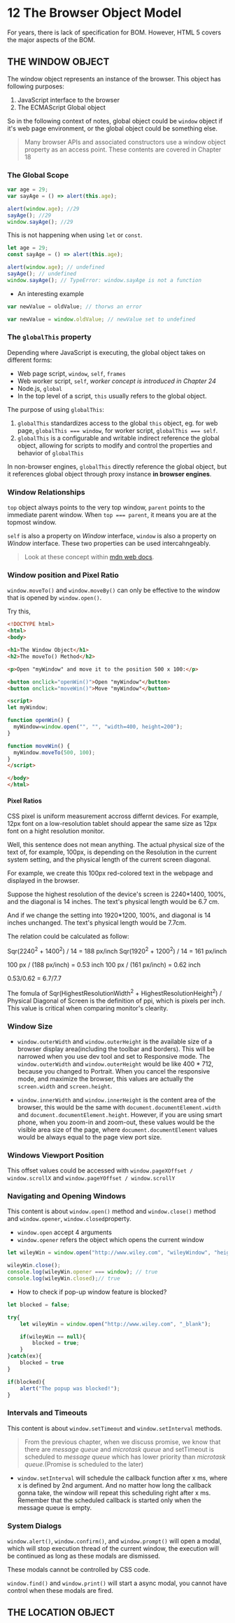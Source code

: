 # 12 The Browser Object Model

For years, there is lack of specification for BOM. However, HTML 5 covers the major aspects of the BOM.

## THE WINDOW OBJECT

The window object represents an instance of the browser. This object has following purposes:

1. JavaScript interface to the browser
2. The ECMAScript Global object

So in the following context of notes, global object could be `window` object if it's web page environment, or the global object could be something else.

> Many browser APIs and associated constructors use a window object property as an access point. These contents are covered in Chapter 18

### The Global Scope

```js
var age = 29;
var sayAge = () => alert(this.age);

alert(window.age); //29
sayAge(); //29
window.sayAge(); //29
```

This is not happening when using `let` or `const`.
```js
let age = 29;
const sayAge = () => alert(this.age);

alert(window.age); // undefined
sayAge(); // undefined
window.sayAge(); // TypeError: window.sayAge is not a function
```

- An interesting example
```js
var newValue = oldValue; // thorws an error

var newValue = window.oldValue; // newValue set to undefined
```

### The `globalThis` property

Depending where JavaScript is executing, the global object takes on different forms:
- Web page script, `window`, `self`, `frames`
- Web worker script, `self`, *worker concept is introduced in Chapter 24*
- Node.js, `global`
- In the top level of a script, `this` usually refers to the global object.

The purpose of using `globalThis`:
1. `globalThis` standardizes access to the global `this` object, eg. for web page, `globalThis === window`, for worker script, `globalThis === self`.
2. `globalThis` is a configurable and writable indirect reference the global object, allowing for scripts to modify and control the properties and behavior of `globalThis`

In non-browser engines, `globalThis` directly reference the global object, but it references global object through proxy instance **in browser engines**.

### Window Relationships

`top` object always points to the very top window, `parent` points to the immediate parent window. When `top === parent`, it means you are at the topmost window.

`self` is also a property on *Window* interface, `window` is also a property on *Window* interface. These two properties can be used intercahngeably.

> Look at these concept within [mdn web docs](developer.mozilla.org).


### Window position and Pixel Ratio

`window.moveTo()` and `window.moveBy()` can only be effective to the window that is opened by `window.open()`.

Try this,
```html
<!DOCTYPE html>
<html>
<body>

<h1>The Window Object</h1>
<h2>The moveTo() Method</h2>

<p>Open "myWindow" and move it to the position 500 x 100:</p>

<button onclick="openWin()">Open "myWindow"</button>
<button onclick="moveWin()">Move "myWindow"</button>

<script>
let myWindow;

function openWin() {
  myWindow=window.open("", "", "width=400, height=200");
}

function moveWin() {
  myWindow.moveTo(500, 100);
}
</script>

</body>
</html>
```
#### Pixel Ratios

CSS pixel is uniform measurement accross differnt devices.
For example, 12px font on a low-resolution tablet should appear the same size as 12px font on a hight resolution monitor.

Well, this sentence does not mean anything.
The actual physical size of the text of, for example, 100px, is depending on the Resolution in the current system setting, and the physical length of the current screen diagonal.

For example, we create this 100px red-colored text in the webpage and displayed in the browser.

Suppose the highest resolution of the device's screen is 2240*1400, 100%, and the diagonal is 14 inches. The text's physical length would be 6.7 cm.

And if we change the setting into 1920*1200, 100%, and diagonal is 14 inches unchanged. The text's physical length would be 7.7cm.

The relation could be calculated as follow:

Sqr(2240<sup>2</sup> + 1400<sup>2</sup>) / 14 = 188 px/inch
Sqr(1920<sup>2</sup> + 1200<sup>2</sup>) / 14 = 161 px/inch

100 px / (188 px/inch) = 0.53 inch
100 px / (161 px/inch) = 0.62 inch

0.53/0.62 = 6.7/7.7

The fomula of Sqr(HighestResolutionWidth<sup>2</sup> + HighestResolutionHeight<sup>2</sup>) / Physical Diagonal of Screen is the definition of ppi, which is pixels per inch. This value is critical when comparing monitor's clearity.

### Window Size

- `window.outerWidth` and `window.outerHeight` is the available size of a browser display area(including the toolbar and borders). This will be narrowed when you use dev tool and set to Responsive mode. The `window.outerWidth` and `window.outerHeight` would be like 400 * 712, because you changed to Portrait. When you cancel the responsive mode, and maximize the browser, this values are actually the `screen.width` and `screen.height`.

- `window.innerWidth` and `window.innerHeight` is the content area of the browser, this would be the same with `document.documentElement.width` and `document.documentElement.height`. However, if you are using smart phone, when you zoom-in and zoom-out, these values would be the visible area size of the page, where `document.documentElement` values would be always equal to the page view port size.

### Windows Viewport Position

This offset values could be accessed with `window.pageXOffset / window.scrollX` and `window.pageYOffset / window.scrollY`

### Navigating and Opening Windows
This content is about `window.open()` method and `window.close()` method and `window.opener`, `window.closed`property.

- `window.open` accept 4 arguments
- `window.opener` refers the object which opens the current window
```js
let wileyWin = window.open("http://www.wiley.com", "wileyWindow", "height=400, width=400, top=10, left=10, resizable=yes");

wileyWin.close();
console.log(wileyWin.opener === window); // true
console.log(wileyWin.closed);// true
```

- How to check if pop-up window feature is blocked?
```js
let blocked = false;

try{
    let wileyWin = window.open("http://www.wiley.com", "_blank");

    if(wileyWin == null){
        blocked = true;
    }
}catch(ex){
    blocked = true
}

if(blocked){
    alert("The popup was blocked!");
}
```

### Intervals and Timeouts

This content is about `window.setTimeout` and `window.setInterval` methods.

> From the previous chapter, when we discuss promise, we know that there are *message queue* and *microtask queue* and setTimeout is scheduled to *message queue* which has lower priority than *microtask queue*.(Promise is scheduled to the later)

- `window.setInterval` will schedule the callback function after x ms, where x is defined by 2nd argument. And no matter how long the callback gonna take, the window will repeat this scheduling right after x ms. Remember that the scheduled callback is started only when the message queue is empty.

### System Dialogs

`window.alert()`, `window.confirm()`, and `window.prompt()` will open a modal, which will stop execution thread of the current window, the execution will be continued as long as these modals are dismissed. 

These modals cannot be controlled by CSS code.

`window.find()` and `window.print()` will start a async modal, you cannot have control when these modals are fired.

## THE LOCATION OBJECT